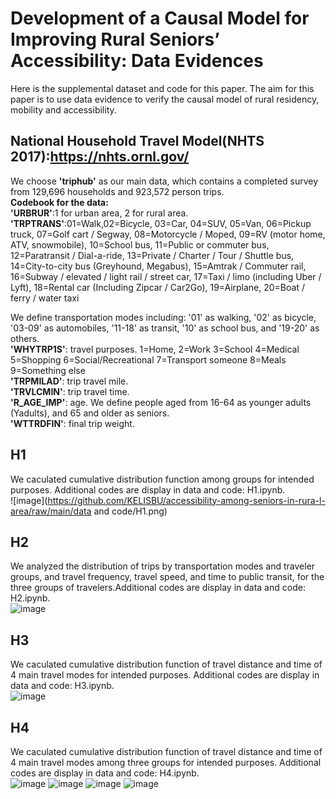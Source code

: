 # Development of a Causal Model for Improving Rural Seniors’ Accessibility: Data Evidences
Here is the supplemental dataset and code for this paper. The aim for this paper is to use data evidence to verify the causal model of rural residency, mobility and accessibility.
## National Household Travel Model(NHTS 2017):https://nhts.ornl.gov/
We choose **'triphub'** as our main data, which contains a completed survey from 129,696 households and 923,572 person trips.    
**Codebook for the data:**  
**'URBRUR'**:1 for urban area, 2 for rural area.  
**'TRPTRANS'**:01=Walk,02=Bicycle, 03=Car, 04=SUV, 05=Van, 06=Pickup truck, 07=Golf cart / Segway, 08=Motorcycle / Moped, 09=RV (motor home, ATV, snowmobile), 10=School bus, 11=Public or commuter bus, 12=Paratransit / Dial-a-ride, 13=Private / Charter / Tour / Shuttle bus, 14=City-to-city bus (Greyhound, Megabus), 15=Amtrak / Commuter rail, 16=Subway / elevated / light rail / street car, 17=Taxi / limo (including Uber / Lyft), 18=Rental car (Including Zipcar / Car2Go), 19=Airplane, 20=Boat / ferry / water taxi  

We define transportation modes including: '01' as walking, '02' as bicycle, '03-09' as automobiles, '11-18' as transit, '10' as school bus, and '19-20' as others.  
**'WHYTRP1S'**: travel purposes. 1=Home, 2=Work 3=School 4=Medical 5=Shopping 6=Social/Recreational 7=Transport someone 8=Meals 9=Something else  
**'TRPMILAD'**: trip travel mile.  
**'TRVLCMIN'**: trip travel time.  
**'R_AGE_IMP'**: age. We define people aged from 16-64 as younger adults (Yadults), and 65 and older as seniors.  
**'WTTRDFIN'**: final trip weight.
## H1
We caculated cumulative distribution function among groups for intended purposes. Additional codes are display in data and code: H1.ipynb.  
![image](https://github.com/KELISBU/accessibility-among-seniors-in-rura-l-area/raw/main/data and code/H1.png)

## H2
We analyzed the distribution of trips by transportation modes and traveler groups, and travel frequency, travel speed, and time to public transit, for the three groups of travelers.Additional codes are display in data and code: H2.ipynb.  
![image](https://github.com/KELISBU/accessibility-among-seniors-in-rura-l-area/assets/130044827/1af6f436-4d80-453a-aecc-ad79c662dce4)
## H3
We caculated cumulative distribution function of travel distance and time of 4 main travel modes for intended purposes. Additional codes are display in data and code: H3.ipynb.  
![image](https://github.com/KELISBU/accessibility-among-seniors-in-rura-l-area/assets/130044827/13e9b0a5-d407-42dc-9a12-876f99d2f5b5)

## H4
We caculated cumulative distribution function of travel distance and time of 4 main travel modes among three groups for intended purposes. Additional codes are display in data and code: H4.ipynb.  
![image](https://github.com/KELISBU/accessibility-among-seniors-in-rura-l-area/assets/130044827/c2b5fcc1-440c-4ff3-bbe7-4ad0f448690f)
![image](https://github.com/KELISBU/accessibility-among-seniors-in-rura-l-area/assets/130044827/c8e25f4b-1f69-453a-b2dd-559a852ca1fe)
![image](https://github.com/KELISBU/accessibility-among-seniors-in-rura-l-area/assets/130044827/a5d9e269-d6ca-42ee-8891-afd0371bcd9a)
![image](https://github.com/KELISBU/accessibility-among-seniors-in-rura-l-area/assets/130044827/5296a5a1-87eb-46b5-be64-163645d96da9)



